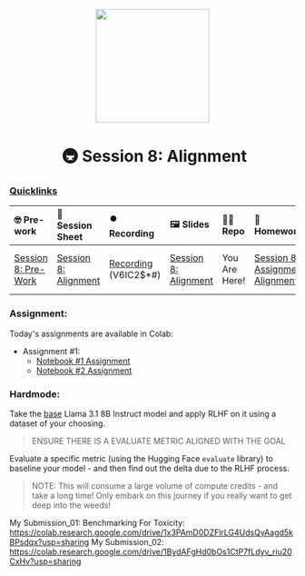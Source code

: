 <p align = "center" draggable=”false” ><img src="https://github.com/AI-Maker-Space/LLM-Dev-101/assets/37101144/d1343317-fa2f-41e1-8af1-1dbb18399719" 
     width="200px"
     height="auto"/>
</p>

<h1 align="center" id="heading"> 🚇 Session 8: Alignment</h1>

### [Quicklinks](https://github.com/AI-Maker-Space/LLM-Engineering-Foundations-to-SLMs/tree/main/00_AIM_Quicklinks)

| 🤓 Pre-work | 📰 Session Sheet | ⏺️ Recording     | 🖼️ Slides        | 👨‍💻 Repo         | 📝 Homework      | 📁 Feedback       |
|:-----------------|:-----------------|:-----------------|:-----------------|:-----------------|:-----------------|:-----------------|
| [Session 8: Pre-Work](https://www.notion.so/Session-8-Alignment-Coming-Soon-143cd547af3d8020820ac4f21a3068b5?pvs=4#e80e2e6ae82d4540adba08edd1a3b6bc) | [Session 8: Alignment ](https://www.notion.so/Session-8-Alignment-Coming-Soon-143cd547af3d8020820ac4f21a3068b5)  | [Recording](https://us02web.zoom.us/rec/component-page?action=viewdetailpage&sharelevel=meeting&useWhichPasswd=meeting&clusterId=us02&componentName=need-password&meetingId=QgYwwcLgQw0BmGvfhqApshe98YthoS29agneJ7OuNHA_z2313ckTPOhat9dmVRn8.FjPE-Av5ynfnUqq2&originRequestUrl=https%3A%2F%2Fus02web.zoom.us%2Frec%2Fshare%2FTrI1KuJU1kdifoqqUolquGOd9MzZR_fUecv1sSixWQ1FLBNhN06GjVy0DoFcKmee.v-zCG-BnqMWoJcom)  (V6IC2$*#)  |  [Session 8: Alignment](https://www.canva.com/design/DAGZHXVSNBE/ONsOxzgCW8Pqj5YFHfvP2Q/edit?utm_content=DAGZHXVSNBE&utm_campaign=designshare&utm_medium=link2&utm_source=sharebutton)  | You Are Here!  | [Session 8 Assignment: Alignment](https://forms.gle/g2kad4tuPEkzcWSW6) |  [Feedback: LLME3 Cohort, Session 8](https://forms.gle/aKRjP61cWuyoWRiD7) |

### Assignment: 

Today's assignments are available in Colab:
- Assignment #1: 
    - [Notebook #1 Assignment](https://colab.research.google.com/drive/1h4xq7cfBv9Gg_YPWvEPblP6fuCK2vjQy?usp=sharing)
    - [Notebook #2 Assignment](https://colab.research.google.com/drive/11qCfcABsxjjde7EihH6nHMH96aNBNONL?usp=sharing)
   
### Hardmode:

Take the [base](https://huggingface.co/meta-llama/Llama-3.1-8B-Instruct) Llama 3.1 8B Instruct model and apply RLHF on it using a dataset of your choosing. 

> ENSURE THERE IS A EVALUATE METRIC ALIGNED WITH THE GOAL

Evaluate a specific metric (using the Hugging Face `evaluate` library) to baseline your model - and then find out the delta due to the RLHF process.

> NOTE: This will consume a large volume of compute credits - and take a long time! Only embark on this journey if you really want to get deep into the weeds!

My Submission_01: Benchmarking For Toxicity: https://colab.research.google.com/drive/1x3PAmD0DZFlrLG4UdsQyAagd5kBPsdqx?usp=sharing
My Submission_02: https://colab.research.google.com/drive/1BydAFgHd0bOs1CtP7fLdyv_riu20CxHv?usp=sharing
